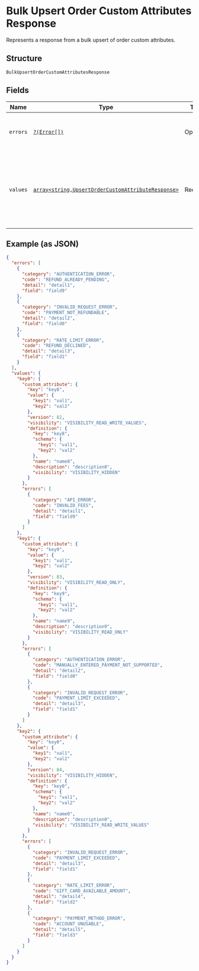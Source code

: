 
# Bulk Upsert Order Custom Attributes Response

Represents a response from a bulk upsert of order custom attributes.

## Structure

`BulkUpsertOrderCustomAttributesResponse`

## Fields

| Name | Type | Tags | Description | Getter | Setter |
|  --- | --- | --- | --- | --- | --- |
| `errors` | [`?(Error[])`](../../doc/models/error.md) | Optional | Any errors that occurred during the request. | getErrors(): ?array | setErrors(?array errors): void |
| `values` | [`array<string,UpsertOrderCustomAttributeResponse>`](../../doc/models/upsert-order-custom-attribute-response.md) | Required | A map of responses that correspond to individual upsert operations for custom attributes. | getValues(): array | setValues(array values): void |

## Example (as JSON)

```json
{
  "errors": [
    {
      "category": "AUTHENTICATION_ERROR",
      "code": "REFUND_ALREADY_PENDING",
      "detail": "detail1",
      "field": "field9"
    },
    {
      "category": "INVALID_REQUEST_ERROR",
      "code": "PAYMENT_NOT_REFUNDABLE",
      "detail": "detail2",
      "field": "field0"
    },
    {
      "category": "RATE_LIMIT_ERROR",
      "code": "REFUND_DECLINED",
      "detail": "detail3",
      "field": "field1"
    }
  ],
  "values": {
    "key0": {
      "custom_attribute": {
        "key": "key8",
        "value": {
          "key1": "val1",
          "key2": "val2"
        },
        "version": 82,
        "visibility": "VISIBILITY_READ_WRITE_VALUES",
        "definition": {
          "key": "key8",
          "schema": {
            "key1": "val1",
            "key2": "val2"
          },
          "name": "name8",
          "description": "description8",
          "visibility": "VISIBILITY_HIDDEN"
        }
      },
      "errors": [
        {
          "category": "API_ERROR",
          "code": "INVALID_FEES",
          "detail": "detail1",
          "field": "field9"
        }
      ]
    },
    "key1": {
      "custom_attribute": {
        "key": "key9",
        "value": {
          "key1": "val1",
          "key2": "val2"
        },
        "version": 83,
        "visibility": "VISIBILITY_READ_ONLY",
        "definition": {
          "key": "key9",
          "schema": {
            "key1": "val1",
            "key2": "val2"
          },
          "name": "name9",
          "description": "description9",
          "visibility": "VISIBILITY_READ_ONLY"
        }
      },
      "errors": [
        {
          "category": "AUTHENTICATION_ERROR",
          "code": "MANUALLY_ENTERED_PAYMENT_NOT_SUPPORTED",
          "detail": "detail2",
          "field": "field0"
        },
        {
          "category": "INVALID_REQUEST_ERROR",
          "code": "PAYMENT_LIMIT_EXCEEDED",
          "detail": "detail3",
          "field": "field1"
        }
      ]
    },
    "key2": {
      "custom_attribute": {
        "key": "key0",
        "value": {
          "key1": "val1",
          "key2": "val2"
        },
        "version": 84,
        "visibility": "VISIBILITY_HIDDEN",
        "definition": {
          "key": "key0",
          "schema": {
            "key1": "val1",
            "key2": "val2"
          },
          "name": "name0",
          "description": "description0",
          "visibility": "VISIBILITY_READ_WRITE_VALUES"
        }
      },
      "errors": [
        {
          "category": "INVALID_REQUEST_ERROR",
          "code": "PAYMENT_LIMIT_EXCEEDED",
          "detail": "detail3",
          "field": "field1"
        },
        {
          "category": "RATE_LIMIT_ERROR",
          "code": "GIFT_CARD_AVAILABLE_AMOUNT",
          "detail": "detail4",
          "field": "field2"
        },
        {
          "category": "PAYMENT_METHOD_ERROR",
          "code": "ACCOUNT_UNUSABLE",
          "detail": "detail5",
          "field": "field3"
        }
      ]
    }
  }
}
```

